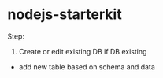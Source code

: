 # nodejs-starterkit

Step:

1. Create or edit existing DB
   if DB existing

- add new table based on schema and data

